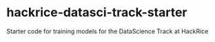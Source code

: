 # hackrice-datasci-track-starter
Starter code for training models for the DataScience Track at HackRice
